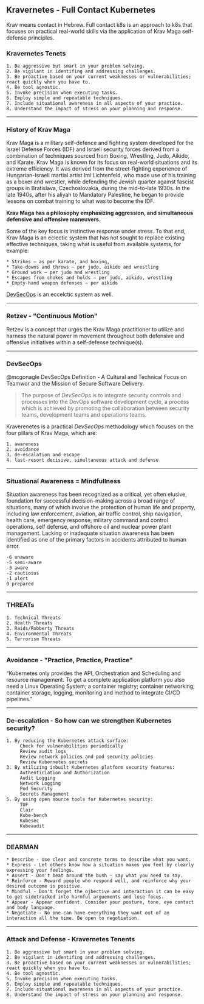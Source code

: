 ## Kravernetes - Full Contact Kubernetes
Krav means contact in Hebrew. Full contact k8s is an approach to k8s that focuses on practical real-world skills via the application of Krav Maga self-defense principles.

### Kravernetes Tenets
    1. Be aggressive but smart in your problem solving.
    2. Be vigilant in identifing and addressing challenges.
    3. Be proactive based on your current weaknesses or vulnerabilities; react quickly when you have to.
    4. Be tool agnostic.
    5. Invoke precision when executing tasks.
    6. Employ simple and repeatable techniques.
    7. Include situational awareness in all aspects of your practice.
    8. Understand the impact of stress on your planning and response.
    
---

### History of Krav Maga

Krav Maga is a military self-defence and fighting system developed for the Israel Defense Forces (IDF) and Israeli security forces derived from a combination of techniques sourced from Boxing, Wrestling, Judo, Aikido, and Karate. Krav Maga is known for its focus on real-world situations and its extreme efficiency. It was derived from the street-fighting experience of Hungarian-Israeli martial artist Imi Lichtenfeld, who made use of his training as a boxer and wrestler, while defending the Jewish quarter against fascist groups in Bratislava, Czechoslovakia, during the mid-to-late 1930s. In the late 1940s, after his aliyah to Mandatory Palestine, he began to provide lessons on combat training to what was to become the IDF.

**Krav Maga has a philosophy emphasizing aggression, and simultaneous defensive and offensive maneuvers.** 

Some of the key focus is instinctive response under stress. To that end, Krav Maga is an eclectic system that has not sought to replace existing effective techniques, taking what is useful from available systems, for example:

    * Strikes – as per karate, and boxing,
    * Take-downs and throws – per judo, aikido and wrestling
    * Ground work – per judo and wrestling
    * Escapes from chokes and holds – per judo, aikido, wrestling
    * Empty-hand weapon defenses – per aikido

[DevSecOps]([https://share.getcloudapp.com/04uA24k9](https://capture.dropbox.com/D2MZoSvqoIO6RyXy)) is an eccelctic system as well.

---

### Retzev - "Continuous Motion"

Retzev is a concept that urges the Krav Maga practitioner to utilize and harness the natural power in movement throughout both defensive and offensive initiatives within a self-defense technique(s).

---

### DevSecOps
@mcgonagle DevSecOps Definition - A Cultural and Technical Focus on Teamwor and the Mission of Secure Software Delivery.


> The purpose of *DevSecOps* is to integrate security controls and processes into the DevOps software development cycle, a process which is achieved by promoting the collaboration between security teams, development teams and operations teams.

Kraverenetes is a practical *DevSecOps* methodology which focuses on the four pillars of Krav Maga, which are:

    1. awareness
    2. avoidance
    3. de-escalation and escape
    4. last-resort decisive, simultaneous attack and defense

--- 

### Situational Awareness = Mindfullness
Situation awareness has been recognized as a critical, yet often elusive, foundation for successful decision-making across a broad range of situations, many of which involve the protection of human life and property, including law enforcement, aviation, air traffic control, ship navigation, health care, emergency response, military command and control operations, self defense, and offshore oil and nuclear power plant management. Lacking or inadequate situation awareness has been identified as one of the primary factors in accidents attributed to human error.

    -6 unaware
    -5 semi-aware
    -3 aware
    -2 cautioius 
    -1 alert
    0 prepared


---

### THREATs
    1. Technical Threats
    2. Health Threats 
    3. Raids/Robberty Threats
    4. Environmental Threats
    5. Terrorism Threats

---

### Avoidance - "Practice, Practice, Practice"

“Kubernetes only provides the API, Orchestration and Scheduling and resource management. To get a complete application platform you also need a Linux Operating System; a container registry; container networking; container storage, logging, monitoring and method to integrate CI/CD pipelines.” 

---

### De-escalation - So how can we strengthen Kubernetes security?

    1. By reducing the Kubernetes attack surface:
         Check for vulnerabilities periodically
         Review audit logs
         Review network policies and pod security policies
         Review Kubernetes secrets
    3. By utilizing inbuilt Kubernetes platform security features:
         Authenticiation and Authorization
         Audit Logging
         Network Logging
         Pod Security
         Secrets Management
    5. By using open source tools for Kubernetes security:
         TUF
         Clair
         Kube-bench
         Kubesec
         Kubeaudit

---

### DEARMAN
    * Describe - Use clear and concrete terms to describe what you want.
    * Express - Let others know how a situation makes you feel by clearly expressing your feelings.
    * Assert - Don't beat around the bush - say what you need to say.
    * Reinforce - Reward people who respond well, and reinforce why your desired outcome is positive. 
    * Mindful - Don't forget the ojbective and interaction it can be easy to get sidetracked into harmful arguements and lose focus.
    * Appear - Appear confident. Consider your posture, tone, eye contact and body language.
    * Negotiate - No one can have everything they want out of an interaction all the time. Be open to negotiation.
   
---

### Attack and Defense - Kravernetes Tenents
    1. Be aggressive but smart in your problem solving.
    2. Be vigilant in identifing and addressing challenges.
    3. Be proactive based on your current weaknesses or vulnerabilities; react quickly when you have to.
    4. Be tool agnostic.
    5. Invoke precision when executing tasks.
    6. Employ simple and repeatable techniques.
    7. Include situational awareness in all aspects of your practice.
    8. Understand the impact of stress on your planning and response.
